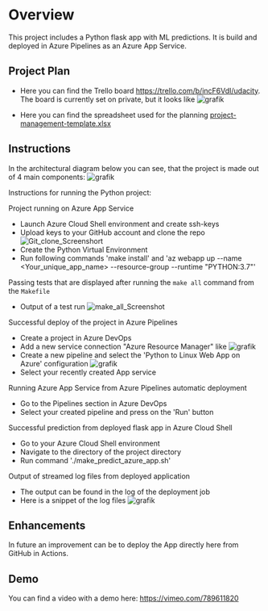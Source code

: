 # Overview

This project includes a Python flask app with ML predictions. It is build and deployed in Azure Pipelines as an Azure App Service.

## Project Plan

* Here you can find the Trello board https://trello.com/b/incF6VdI/udacity. The board is currently set on private, but it looks like ![grafik](https://user-images.githubusercontent.com/121881667/211019880-342773a7-c680-4e39-89e0-b5690218a89f.png)

* Here you can find the spreadsheet used for the planning [project-management-template.xlsx](https://github.com/technik-matrose/flask-ml-app/files/10360367/project-management-template.xlsx)

## Instructions

In the architectural diagram below you can see, that the project is made out of 4 main components:
![grafik](https://user-images.githubusercontent.com/121881667/211026170-cd09f1fb-d6ec-42ba-b6e3-2d86a81097d9.png)

Instructions for running the Python project:

Project running on Azure App Service
* Launch Azure Cloud Shell environment and create ssh-keys
* Upload keys to your GitHub account and clone the repo ![Git_clone_Screenshort](https://user-images.githubusercontent.com/121881667/211028330-0509cb90-c7a9-4aa6-98a6-9d5ada0d095a.png)
* Create the Python Virtual Environment
* Run following commands 'make install' and 'az webapp up --name <Your_unique_app_name> --resource-group <resource-group> --runtime "PYTHON:3.7"'

Passing tests that are displayed after running the `make all` command from the `Makefile`
* Output of a test run
  ![make_all_Screenshot](https://user-images.githubusercontent.com/121881667/211028525-d169b239-a46a-4f25-8cee-0915b905445b.png)

Successful deploy of the project in Azure Pipelines
* Create a project in Azure DevOps
* Add a new service connection "Azure Resource Manager" like ![grafik](https://user-images.githubusercontent.com/121881667/211029493-e9dfc1a3-5c91-4535-b917-14415049f8f9.png)
* Create a new pipeline and select the 'Python to Linux Web App on Azure' configuration ![grafik](https://user-images.githubusercontent.com/121881667/211029804-53a10cbd-40eb-4d13-998f-5bb61aa0fb79.png)
* Select your recently created App service

Running Azure App Service from Azure Pipelines automatic deployment
* Go to the Pipelines section in Azure DevOps
* Select your created pipeline and press on the 'Run' button

Successful prediction from deployed flask app in Azure Cloud Shell
* Go to your Azure Cloud Shell environment
* Navigate to the directory of the project directory
* Run command './make_predict_azure_app.sh'

Output of streamed log files from deployed application
* The output can be found in the log of the deployment job
* Here is a snippet of the log files
![grafik](https://user-images.githubusercontent.com/121881667/212567615-66da8286-ed8a-4d8c-92b3-bb749c07a805.png)


## Enhancements

In future an improvement can be to deploy the App directly here from GitHub in Actions.

## Demo 

You can find a video with a demo here: https://vimeo.com/789611820



